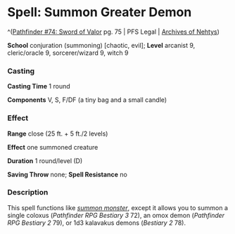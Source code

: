 # Spell: Summon Greater Demon

^([Pathfinder #74: Sword of Valor][ss-summon-greater-demon] pg. 75 | PFS Legal | [Archives of Nehtys][sn-summon-greater-demon])

**School** conjuration (summoning) [chaotic, evil]; **Level** arcanist 9, cleric/oracle 9, sorcerer/wizard 9, witch 9

### Casting

**Casting Time** 1 round  

**Components** V, S, F/DF (a tiny bag and a small candle)

### Effect

**Range** close (25 ft. + 5 ft./2 levels)  

**Effect** one summoned creature  

**Duration** 1 round/level (D)  

**Saving Throw** none; **Spell Resistance** no

### Description

This spell functions like _[summon monster]_, except it allows you to summon a single coloxus (_Pathfinder RPG Bestiary 3_ 72), an omox demon (_Pathfinder RPG Bestiary 2_ 79), or 1d3 kalavakus demons (_Bestiary 2_ 78).

[ss-summon-greater-demon]: http://paizo.com/products/btpy90qb
[sn-summon-greater-demon]: http://www.archivesofnethys.com/SpellDisplay.aspx?ItemName=Summon%20Greater%20Demon
[summon monster]: http://www.archivesofnethys.com/SpellDisplay.aspx?ItemName=summon%20monster